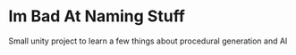 # Im Bad At Naming Stuff

Small unity project to learn a few things about procedural generation and AI
